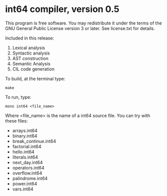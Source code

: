 int64 compiler, version 0.5
===============================

This program is free software. You may redistribute it under the terms of
the GNU General Public License version 3 or later. See license.txt for
details.

Included in this release:

   1. Lexical analysis
   2. Syntactic analysis
   3. AST construction
   4. Semantic Analysis
   5. CIL code generation

To build, at the terminal type:

    make

To run, type:

    mono int64 <file_name>

Where <file_name> is the name of a int64 source file. You can try with
these files:

   * arrays.int64
   * binary.int64
   * break_continue.int64
   * factorial.int64
   * hello.int64
   * literals.int64
   * next_day.int64
   * operators.int64
   * overflow.int64
   * palindrome.int64
   * power.int64
   * vars.int64
